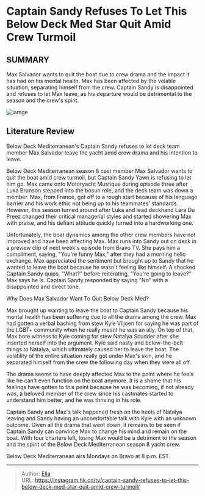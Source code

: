 # Captain Sandy Refuses To Let This Below Deck Med Star Quit Amid Crew Turmoil


## SUMMARY 



  Max Salvador wants to quit the boat due to crew drama and the impact it has had on his mental health.   Max has been affected by the volatile situation, separating himself from the crew.   Captain Sandy is disappointed and refuses to let Max leave, as his departure would be detrimental to the season and the crew&#39;s spirit.  

![iamge](https://static1.srcdn.com/wordpress/wp-content/uploads/2023/11/captain-sandy-yawn-and-max-salvador-from-below-deck-mediterranean-season-8.jpg)

## Literature Review
Below Deck Mediterranean&#39;s Captain Sandy refuses to let deck team member Max Salvador leave the yacht amid crew drama and his intention to leave. 




Below Deck Mediterranean season 8 cast member Max Salvador wants to quit the boat amid crew turmoil, but Captain Sandy Yawn is refusing to let him go. Max came onto Motoryacht Mustique during episode three after Luka Brunson stepped into the bosun role, and the deck team was down a member. Max, from France, got off to a rough start because of his language barrier and his work ethic not being up to his teammates&#39; standards. However, this season turned around after Luka and lead deckhand Lara Du Preez changed their critical managerial styles and started showering Max with praise, and his defiant attitude quickly turned into a hardworking one.




Unfortunately, the boat dynamics among the other crew members have not improved and have been affecting Max. Max runs into Sandy out on deck in a preview clip of next week&#39;s episode from Bravo TV. She pays him a compliment, saying, &#34;You&#39;re funny Max,&#34; after they had a morning hello exchange. Max appreciated the sentiment but brought up to Sandy that he wanted to leave the boat because he wasn&#39;t feeling like himself. A shocked Captain Sandy quips, &#34;What?&#34; before reiterating, &#34;You&#39;re going to leave?&#34; Max says he is. Captain Sandy responded by saying &#34;No&#34; with a disappointed and direct tone.


 Why Does Max Salvador Want To Quit Below Deck Med? 
          

Max brought up wanting to leave the boat to Captain Sandy because his mental health has been suffering due to all the drama among the crew. Max had gotten a verbal bashing from stew Kyle Viljoen for saying he was part of the LGBT&#43; community when he really meant he was an ally. On top of that, Max bore witness to Kyle coming for stew Natalya Scudder after she inserted herself into the argument. Kyle said nasty and below-the-belt things to Natalya, which ultimately caused her to leave the boat. The volatility of the entire situation really got under Max&#39;s skin, and he separated himself from the crew the following day when they were all off.




The drama seems to have deeply affected Max to the point where he feels like he can&#39;t even function on the boat anymore. It is a shame that his feelings have gotten to this point because he was becoming, if not already was, a beloved member of the crew since his castmates started to understand him better, and he was thriving in his role.

Captain Sandy and Max&#39;s talk happened fresh on the heels of Natalya leaving and Sandy having an uncomfortable talk with Kyle with an unknown outcome. Given all the drama that went down, it remains to be seen if Captain Sandy can convince Max to change his mind and remain on the boat. With four charters left, losing Max would be a detriment to the season and the spirit of the Below Deck Mediterranean season 8 yacht crew.



Below Deck Mediterranean airs Mondays on Bravo at 8 p.m. EST.









---

> Author: [Ella](https://instagram.hk.cn/)  
> URL: https://instagram.hk.cn/tv/captain-sandy-refuses-to-let-this-below-deck-med-star-quit-amid-crew-turmoil/  

